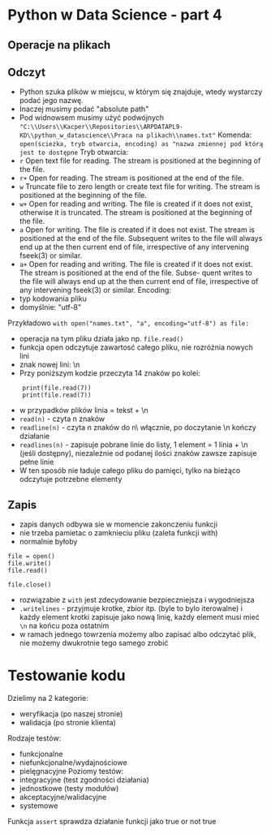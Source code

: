 # Python w Data Science - part 4
## Operacje na plikach
## Odczyt
- Python szuka plików w miejscu, w którym się znajduje, wtedy wystarczy podać jego nazwę.
- Inaczej musimy podać "absolute path"
- Pod widnowsem musimy użyć podwójnych ```"C:\\Users\\Kacper\\Repositories\\ARPDATAPL9-KD\\python_w_datascience\\Praca na plikach\\names.txt"```
Komenda: 
```open(ścieżka, tryb otwarcia, encoding) as "nazwa zmiennej pod którą jest to dostępne``` 
Tryb otwarcia:
- ``r``   Open text file for reading.  The stream is positioned at the
         beginning of the file.
- ``r+``  Open for reading.  The stream is positioned at the
         end of the file.
- ``w``   Truncate file to zero length or create text file for writing.
         The stream is positioned at the beginning of the file.
- ``w+``  Open for reading and writing.  The file is created if it does not
         exist, otherwise it is truncated.  The stream is positioned at
         the beginning of the file.
- ``a``  Open for writing.  The file is created if it does not exist.  The
         stream is positioned at the end of the file.  Subsequent writes
         to the file will always end up at the then current end of file,
         irrespective of any intervening fseek(3) or similar.
- ``a+``  Open for reading and writing.  The file is created if it does not
         exist.  The stream is positioned at the end of the file.  Subse-
         quent writes to the file will always end up at the then current
         end of file, irrespective of any intervening fseek(3) or similar.
Encoding:
- typ kodowania pliku
- domyślnie: "utf-8"

Przykładowo ```with open("names.txt", "a", encoding="utf-8") as file:```

- operacja na tym pliku działa jako np. ```file.read()```
- funkcja open odczytuje zawartosć całego pliku, nie rozróżnia nowych lini
- znak nowej lini: \n
- Przy poniższym kodzie przeczyta 14 znaków po kolei:
```
    print(file.read(7))
    print(file.read(7))
```
- w przypadków plików linia = tekst + \n
- ```read(n)``` - czyta n znaków
- ```readline(n)``` - czyta n znaków do n\ włącznie, po doczytanie \n kończy działanie
- ```readlines(n)``` - zapisuje pobrane linie do listy, 1 element = 1 linia + \n (jeśli dostępny), niezależnie od 
                       podanej ilości znaków zawsze zapisuje pełne linie
- W ten sposób nie ładuje całego pliku do pamięci, tylko na bieżąco odczytuje potrzebne elementy
## Zapis
- zapis danych odbywa sie w momencie zakonczeniu funkcji
- nie trzeba pamietac o zamknieciu pliku (zaleta funkcji with)
- normalnie byłoby
```
file = open()
file.write()
file.read()

file.close()
```
- rozwiązabie z ```with``` jest zdecydowanie bezpieczniejsza i wygodniejsza
- ```.writelines``` - przyjmuje krotke, zbior itp. (byle to bylo iterowalne) i każdy element krotki zapisuje jako 
   nową linię, każdy element musi mieć ```\n``` na końcu poza ostatnim
- w ramach jednego towrzenia możemy albo zapisać albo odczytać plik, nie możemy dwukrotnie tego samego zrobić

# Testowanie kodu
Dzielimy na 2 kategorie:
- weryfikacja (po naszej stronie)
- walidacja (po stronie klienta)

Rodzaje testów:
- funkcjonalne
- niefunkcjonalne/wydajnościowe
- pielęgnacyjne
Poziomy testów:
- integracyjne (test zgodności działania)
- jednostkowe (testy modułów)
- akceptacyjne/walidacyjne
- systemowe

Funkcja ```assert``` sprawdza działanie funkcji jako true or not true

